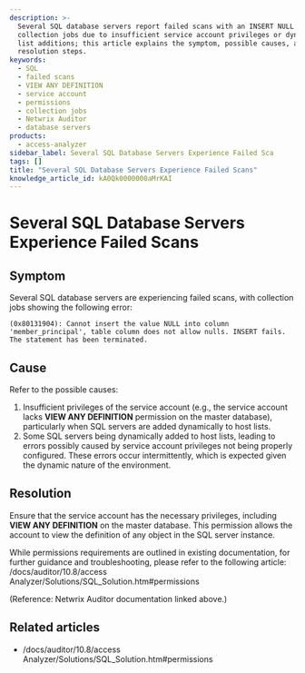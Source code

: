 ```yaml
---
description: >-
  Several SQL database servers report failed scans with an INSERT NULL error in
  collection jobs due to insufficient service account privileges or dynamic host
  list additions; this article explains the symptom, possible causes, and
  resolution steps.
keywords:
  - SQL
  - failed scans
  - VIEW ANY DEFINITION
  - service account
  - permissions
  - collection jobs
  - Netwrix Auditor
  - database servers
products:
  - access-analyzer
sidebar_label: Several SQL Database Servers Experience Failed Sca
tags: []
title: "Several SQL Database Servers Experience Failed Scans"
knowledge_article_id: kA0Qk0000000aMrKAI
---
```


# Several SQL Database Servers Experience Failed Scans

## Symptom

Several SQL database servers are experiencing failed scans, with collection jobs showing the following error:

```text
(0x80131904): Cannot insert the value NULL into column 'member_principal', table column does not allow nulls. INSERT fails. The statement has been terminated.
```

## Cause

Refer to the possible causes:

1. Insufficient privileges of the service account (e.g., the service account lacks **VIEW ANY DEFINITION** permission on the master database), particularly when SQL servers are added dynamically to host lists.
2. Some SQL servers being dynamically added to host lists, leading to errors possibly caused by service account privileges not being properly configured. These errors occur intermittently, which is expected given the dynamic nature of the environment.

## Resolution

Ensure that the service account has the necessary privileges, including **VIEW ANY DEFINITION** on the master database. This permission allows the account to view the definition of any object in the SQL server instance.

While permissions requirements are outlined in existing documentation, for further guidance and troubleshooting, please refer to the following article: /docs/auditor/10.8/access Analyzer/Solutions/SQL_Solution.htm#permissions

(Reference: Netwrix Auditor documentation linked above.)

## Related articles

- /docs/auditor/10.8/access Analyzer/Solutions/SQL_Solution.htm#permissions
